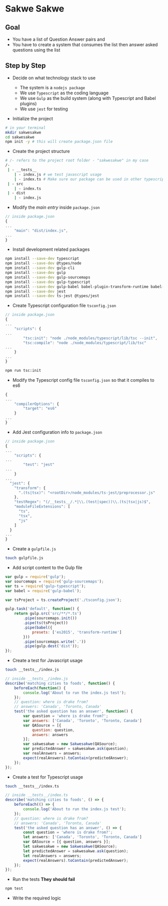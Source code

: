 # Sakwe Sakwe

## Goal
* You have a list of Question Answer pairs and
* You have to create a system that consumes the list then answer asked questions using the list

## Step by Step 

* Decide on what technology stack to use
    * The system is a `nodejs package`
    * We use `Typescript` as the coding language
    * We use `Gulp` as the build system (along with Typescript and Babel plugins)
    * We use `jest` for testing

* Initialize the project
```sh
# in your terminal
mkdir sakwesakwe
cd sakwesakwe
npm init -y # this will create package.json file
```

* Create the project structure
```sh
# /- refers to the project root folder - "sakwesakwe" in my case
/-
 | - __tests__
    | - index.js # we test javascript usage
    | - index.ts # Make sure our package can be used in other typescript projects
 | - src
    | - index.ts
 | - dist
    | - index.js
```

* Modify the *main entry* inside `package.json`
```javascript
// inside package.json
{
...
    "main": "dist/index.js",
...
}
```

* Install development related packages
```sh
npm install --save-dev typescript
npm install --save-dev @types/node
npm install --save-dev gulp-cli
npm install --save-dev gulp
npm install --save-dev gulp-sourcemaps
npm install --save-dev gulp-typescript
npm install --save-dev gulp-babel babel-plugin-transform-runtime babel-preset-es2015
npm install --save-dev jest
npm install --save-dev ts-jest @types/jest
```

* Create Typescript configuration file `tsconfig.json`
```javascript
// inside package.json
{
...
    "scripts": {
...
        "tsc:init": "node ./node_modules/typescript/lib/tsc --init",
        "tsc:compile": "node ./node_modules/typescript/lib/tsc"
...
    }
...    
}
```

```sh
npm run tsc:init
```

* Modify the Typescript config file `tsconfig.json` so that it compiles to es6
```javascript
{
...
    "compilerOptions": {
        "target": "es6"
    }
...
}
```

* Add Jest configuration info to `package.json`
```javascript
// inside package.json
{
...
    "scripts": {
...
        "test": "jest"
...
    }
...
  "jest": {
    "transform": {
      ".(ts|tsx)": "<rootDir>/node_modules/ts-jest/preprocessor.js"
    },
    "testRegex": "(/__tests__/.*|\\.(test|spec))\\.(ts|tsx|js)$",
    "moduleFileExtensions": [
      "ts",
      "tsx",
      "js"
    ]
  }
...
}
```

* Create a `gulpfile.js`
```sh
touch gulpfile.js
```

* Add script content to the Gulp file
```javascript
var gulp = require('gulp');  
var sourcemaps = require('gulp-sourcemaps');  
var ts = require('gulp-typescript');  
var babel = require('gulp-babel');

var tsProject = ts.createProject('./tsconfig.json');

gulp.task('default', function() {  
    return gulp.src('src/**/*.ts')
        .pipe(sourcemaps.init())
        .pipe(ts(tsProject))
        .pipe(babel({
            presets: ['es2015', 'transform-runtime']
        }))
        .pipe(sourcemaps.write('.'))
        .pipe(gulp.dest('dist'));
});
```

* Create a test for Javascript usage
```sh
touch __tests__/index.js
```

```javascript
// inside __tests__/index.js
describe('matching cities to foods', function() {
    beforeEach(function() {
        console.log('About to run the index.js test');
    });
    // question: where is drake from?
    // answers: 'Canada', 'Toronto, Canada'
    test('the asked question has an answer', function() {
        var question = 'where is drake from?';
        var answers: ['Canada', 'Toronto', 'Toronto, Canada']
        var QASource = [{ 
            question: question, 
            answers: answers
        }];
        var sakwesakwe = new Sakwesakwe(QASource);
        var predictedAnswer = sakwesakwe.ask(question);
        var realAnswers = answers;
        expect(realAnswers).toContain(predictedAnswer);
    });
});
```

* Create a test for Typescript usage
```sh
touch __tests__/index.ts
```

```typescript
// inside __tests__/index.ts
describe('matching cities to foods', () => {
    beforeEach(() => {
        console.log('About to run the index.js test');
    });
    // question: where is drake from?
    // answers: 'Canada', 'Toronto, Canada'
    test('the asked question has an answer', () => {
        const question = 'where is drake from?';
        let answers: ['Canada', 'Toronto', 'Toronto, Canada']
        var QASource = [{ question, answers }];
        let sakwesakwe = new Sakwesakwe(QASource);
        let predictedAnswer = sakwesakwe.ask(question);
        let realAnswers = answers;
        expect(realAnswers).toContain(predictedAnswer);
    });
});
```

* Run the tests **They should fail**
```sh
npm test
```

* Write the required logic 
```javascript

```